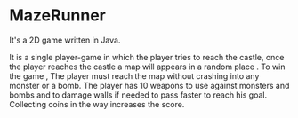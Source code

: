 # MazeRunner

It's a 2D game written in Java.


It is a single player-game in which the player tries to reach the castle, once the player reaches the castle a map will appears in a random place . To win the game , The player must reach the map without crashing into any monster or a bomb. The player has 10 weapons to use against monsters and bombs and to damage walls if needed to pass faster to reach his goal. Collecting coins in the way increases the score.
